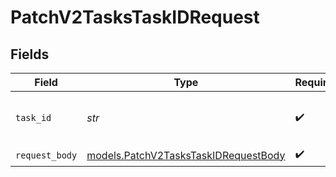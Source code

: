 # PatchV2TasksTaskIDRequest


## Fields

| Field                                                                              | Type                                                                               | Required                                                                           | Description                                                                        | Example                                                                            |
| ---------------------------------------------------------------------------------- | ---------------------------------------------------------------------------------- | ---------------------------------------------------------------------------------- | ---------------------------------------------------------------------------------- | ---------------------------------------------------------------------------------- |
| `task_id`                                                                          | *str*                                                                              | :heavy_check_mark:                                                                 | N/A                                                                                | 649e34f4-c39a-4f4d-99ef-48a36bef8f04                                               |
| `request_body`                                                                     | [models.PatchV2TasksTaskIDRequestBody](../models/patchv2taskstaskidrequestbody.md) | :heavy_check_mark:                                                                 | N/A                                                                                |                                                                                    |